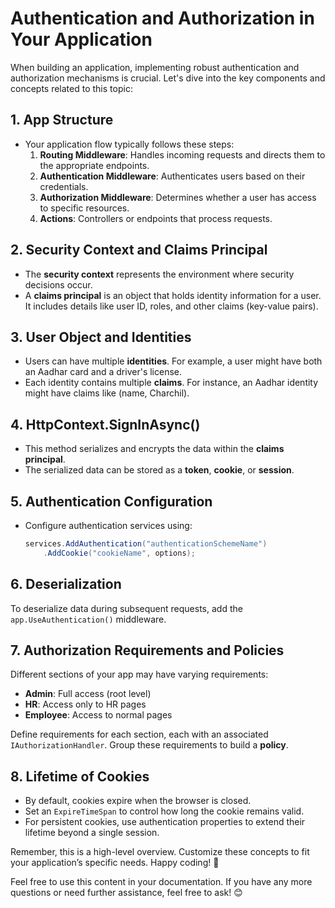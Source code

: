 # Authentication and Authorization in Your Application

When building an application, implementing robust authentication and authorization mechanisms is crucial. Let's dive into the key components and concepts related to this topic:

## 1. App Structure

- Your application flow typically follows these steps:
  1. **Routing Middleware**: Handles incoming requests and directs them to the appropriate endpoints.
  2. **Authentication Middleware**: Authenticates users based on their credentials.
  3. **Authorization Middleware**: Determines whether a user has access to specific resources.
  4. **Actions**: Controllers or endpoints that process requests.

## 2. Security Context and Claims Principal

- The **security context** represents the environment where security decisions occur.
- A **claims principal** is an object that holds identity information for a user. It includes details like user ID, roles, and other claims (key-value pairs).

## 3. User Object and Identities

- Users can have multiple **identities**. For example, a user might have both an Aadhar card and a driver's license.
- Each identity contains multiple **claims**. For instance, an Aadhar identity might have claims like (name, Charchil).

## 4. HttpContext.SignInAsync()

- This method serializes and encrypts the data within the **claims principal**.
- The serialized data can be stored as a **token**, **cookie**, or **session**.

## 5. Authentication Configuration

- Configure authentication services using:

  ```csharp
  services.AddAuthentication("authenticationSchemeName")
      .AddCookie("cookieName", options);

## 6. Deserialization

To deserialize data during subsequent requests, add the `app.UseAuthentication()` middleware.

## 7. Authorization Requirements and Policies

Different sections of your app may have varying requirements:

- **Admin**: Full access (root level)
- **HR**: Access only to HR pages
- **Employee**: Access to normal pages

Define requirements for each section, each with an associated `IAuthorizationHandler`. Group these requirements to build a **policy**.

## 8. Lifetime of Cookies

- By default, cookies expire when the browser is closed.
- Set an `ExpireTimeSpan` to control how long the cookie remains valid.
- For persistent cookies, use authentication properties to extend their lifetime beyond a single session.

Remember, this is a high-level overview. Customize these concepts to fit your application’s specific needs. Happy coding! 🚀

Feel free to use this content in your documentation. If you have any more questions or need further assistance, feel free to ask! 😊
